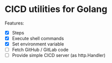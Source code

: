 # CICD utilities for Golang

Features:

-   [x] Steps
-   [x] Execute shell commands
-   [x] Set environment variable
-   [ ] Fetch GitHub / GitLab code
-   [ ] Provide simple CICD server (as http.Handler)
